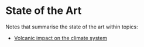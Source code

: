 # State of the Art

Notes that summarise the state of the art within topics:

- [Volcanic impact on the climate system](./volcano-papers.md)

